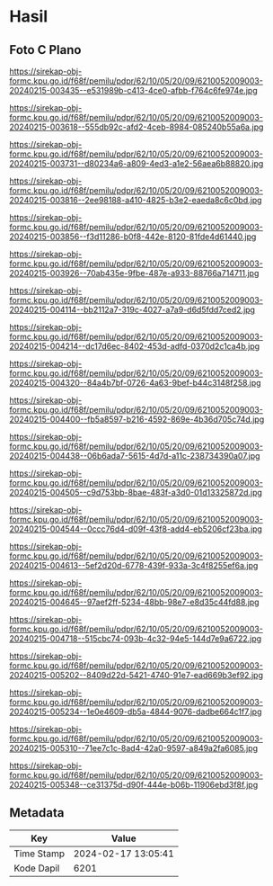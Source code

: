 # Hasil

## Foto C Plano

https://sirekap-obj-formc.kpu.go.id/f68f/pemilu/pdpr/62/10/05/20/09/6210052009003-20240215-003435--e531989b-c413-4ce0-afbb-f764c6fe974e.jpg

https://sirekap-obj-formc.kpu.go.id/f68f/pemilu/pdpr/62/10/05/20/09/6210052009003-20240215-003618--555db92c-afd2-4ceb-8984-085240b55a6a.jpg

https://sirekap-obj-formc.kpu.go.id/f68f/pemilu/pdpr/62/10/05/20/09/6210052009003-20240215-003731--d80234a6-a809-4ed3-a1e2-56aea6b88820.jpg

https://sirekap-obj-formc.kpu.go.id/f68f/pemilu/pdpr/62/10/05/20/09/6210052009003-20240215-003816--2ee98188-a410-4825-b3e2-eaeda8c6c0bd.jpg

https://sirekap-obj-formc.kpu.go.id/f68f/pemilu/pdpr/62/10/05/20/09/6210052009003-20240215-003856--f3d11286-b0f8-442e-8120-81fde4d61440.jpg

https://sirekap-obj-formc.kpu.go.id/f68f/pemilu/pdpr/62/10/05/20/09/6210052009003-20240215-003926--70ab435e-9fbe-487e-a933-88766a714711.jpg

https://sirekap-obj-formc.kpu.go.id/f68f/pemilu/pdpr/62/10/05/20/09/6210052009003-20240215-004114--bb2112a7-319c-4027-a7a9-d6d5fdd7ced2.jpg

https://sirekap-obj-formc.kpu.go.id/f68f/pemilu/pdpr/62/10/05/20/09/6210052009003-20240215-004214--dc17d6ec-8402-453d-adfd-0370d2c1ca4b.jpg

https://sirekap-obj-formc.kpu.go.id/f68f/pemilu/pdpr/62/10/05/20/09/6210052009003-20240215-004320--84a4b7bf-0726-4a63-9bef-b44c3148f258.jpg

https://sirekap-obj-formc.kpu.go.id/f68f/pemilu/pdpr/62/10/05/20/09/6210052009003-20240215-004400--fb5a8597-b216-4592-869e-4b36d705c74d.jpg

https://sirekap-obj-formc.kpu.go.id/f68f/pemilu/pdpr/62/10/05/20/09/6210052009003-20240215-004438--06b6ada7-5615-4d7d-a11c-238734390a07.jpg

https://sirekap-obj-formc.kpu.go.id/f68f/pemilu/pdpr/62/10/05/20/09/6210052009003-20240215-004505--c9d753bb-8bae-483f-a3d0-01d13325872d.jpg

https://sirekap-obj-formc.kpu.go.id/f68f/pemilu/pdpr/62/10/05/20/09/6210052009003-20240215-004544--0ccc76d4-d09f-43f8-add4-eb5206cf23ba.jpg

https://sirekap-obj-formc.kpu.go.id/f68f/pemilu/pdpr/62/10/05/20/09/6210052009003-20240215-004613--5ef2d20d-6778-439f-933a-3c4f8255ef6a.jpg

https://sirekap-obj-formc.kpu.go.id/f68f/pemilu/pdpr/62/10/05/20/09/6210052009003-20240215-004645--97aef2ff-5234-48bb-98e7-e8d35c44fd88.jpg

https://sirekap-obj-formc.kpu.go.id/f68f/pemilu/pdpr/62/10/05/20/09/6210052009003-20240215-004718--515cbc74-093b-4c32-94e5-144d7e9a6722.jpg

https://sirekap-obj-formc.kpu.go.id/f68f/pemilu/pdpr/62/10/05/20/09/6210052009003-20240215-005202--8409d22d-5421-4740-91e7-ead669b3ef92.jpg

https://sirekap-obj-formc.kpu.go.id/f68f/pemilu/pdpr/62/10/05/20/09/6210052009003-20240215-005234--1e0e4609-db5a-4844-9076-dadbe664c1f7.jpg

https://sirekap-obj-formc.kpu.go.id/f68f/pemilu/pdpr/62/10/05/20/09/6210052009003-20240215-005310--71ee7c1c-8ad4-42a0-9597-a849a2fa6085.jpg

https://sirekap-obj-formc.kpu.go.id/f68f/pemilu/pdpr/62/10/05/20/09/6210052009003-20240215-005348--ce31375d-d90f-444e-b06b-11906ebd3f8f.jpg


## Metadata

| Key        | Value               |
| ---------- | ------------------- |
| Time Stamp | 2024-02-17 13:05:41 |
| Kode Dapil | 6201                |



